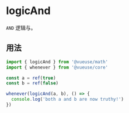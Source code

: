 # logicAnd

`AND` 逻辑与。

## 用法

```ts
import { logicAnd } from '@vueuse/math'
import { whenever } from '@vueuse/core'

const a = ref(true)
const b = ref(false)

whenever(logicAnd(a, b), () => {
  console.log('both a and b are now truthy!')
})
```
